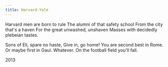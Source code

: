 ```yaml
---
title: Harvard-Yale
---
```

Harvard men are born to rule
The alumni of that safety school
From the city that's a haven
For the great unwashed, unshaven
Masses with decidedly plebeian tastes.

Sons of Eli, spare no haste,
Give in, go home!
You are second best in Rome.
Or maybe first in Gaul.
Whatever. On the football field you'll fall.

2013
